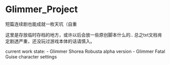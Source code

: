 Glimmer_Project
===============

短篇连续剧也能成就一枚天坑（自重

这里是存放临时存档的地方，或许以后会放一些原创脚本什么的..
总之txt文档肯定剧透严重，还没玩过游戏本体的话请慎入。

current work state: - Glimmer Shorea Robusta alpha version
                    - Glimmer Fatal Guise character settings
